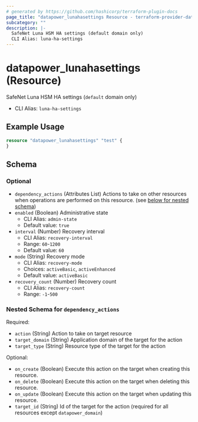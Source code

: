 ```yaml
---
# generated by https://github.com/hashicorp/terraform-plugin-docs
page_title: "datapower_lunahasettings Resource - terraform-provider-datapower"
subcategory: ""
description: |-
  SafeNet Luna HSM HA settings (default domain only)
  CLI Alias: luna-ha-settings
---
```


# datapower_lunahasettings (Resource)

SafeNet Luna HSM HA settings (`default` domain only)
  - CLI Alias: `luna-ha-settings`

## Example Usage

```terraform
resource "datapower_lunahasettings" "test" {
}
```

<!-- schema generated by tfplugindocs -->
## Schema

### Optional

- `dependency_actions` (Attributes List) Actions to take on other resources when operations are performed on this resource. (see [below for nested schema](#nestedatt--dependency_actions))
- `enabled` (Boolean) Administrative state
  - CLI Alias: `admin-state`
  - Default value: `true`
- `interval` (Number) Recovery interval
  - CLI Alias: `recovery-interval`
  - Range: `60`-`1200`
  - Default value: `60`
- `mode` (String) Recovery mode
  - CLI Alias: `recovery-mode`
  - Choices: `activeBasic`, `activeEnhanced`
  - Default value: `activeBasic`
- `recovery_count` (Number) Recovery count
  - CLI Alias: `recovery-count`
  - Range: `-1`-`500`

<a id="nestedatt--dependency_actions"></a>
### Nested Schema for `dependency_actions`

Required:

- `action` (String) Action to take on target resource
- `target_domain` (String) Application domain of the target for the action
- `target_type` (String) Resource type of the target for the action

Optional:

- `on_create` (Boolean) Execute this action on the target when creating this resource.
- `on_delete` (Boolean) Execute this action on the target when deleting this resource.
- `on_update` (Boolean) Execute this action on the target when updating this resource.
- `target_id` (String) Id of the target for the action (required for all resources except `datapower_domain`)

